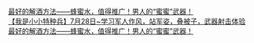   
[最好的解酒方法——蜂蜜水，值得推广！男人的“蜜蜜”武器！](http://www.dianyue.me/archives/743/lmm8cba9grny0hj5/)  
[【我是小小特种兵】7月28日~学习军人作风，站军姿，叠被子，武器射击体验](http://www.dianyue.me/archives/950/tazv6w7j8832v6i0/)  
[最好的解酒方法——蜂蜜水，值得推广！男人的“蜜蜜”武器！](http://www.dianyue.me/archives/034/9qj3wbwdmvgqci7v/)